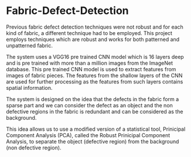 # Fabric-Defect-Detection
Previous fabric defect detection techniques were not robust and for each kind of fabric, a different technique had to be employed. This project employs techniques which are robust and works for both patterned and unpatterned fabric.

The system uses a VGG16 pre trained CNN model which is 16 layers deep and is pre trained with more than a million images from the ImageNet database. This pre trained CNN model is used to extract features from images of fabric pieces. The features from the shallow layers of the CNN are used for further processing as the features from such layers contains spatial information.

The system is designed on the idea that the defects in the fabric form a sparse part and we can consider the defect as an object and the non defective regions in the fabric is redundant and can be considered as the background.

This idea allows us to use a modified version of a statistical tool, Prinicipal Component Analysis (PCA), called the Robust Prinicipal Component Analysis, to separate the object (defective region) from the background (non defective region).
